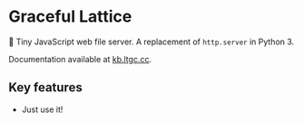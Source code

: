 # Graceful Lattice
🌼 Tiny JavaScript web file server. A replacement of `http.server` in Python 3.

Documentation available at [kb.ltgc.cc](https://kb.ltgc.cc/graceful-lattice/).

## Key features
* Just use it!
